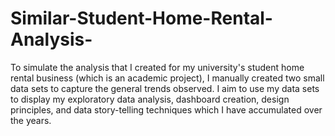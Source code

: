 # Similar-Student-Home-Rental-Analysis-

To simulate the analysis that I created for my university's student home rental business (which is an academic project), I manually created two small data sets to capture the general trends observed. I aim to use my data sets to display my exploratory data analysis, dashboard creation, design principles, and data story-telling techniques which I have accumulated over the years.
